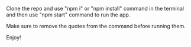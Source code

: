 Clone the repo and use "npm i" or "npm install" command in the terminal and then use "npm start" command to run the app.

Make sure to remove the quotes from the command before running them.

Enjoy!
